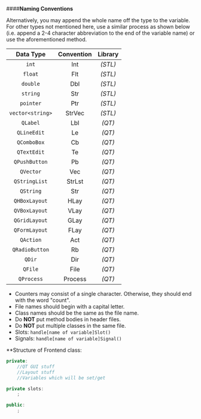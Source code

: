 ####**Naming Conventions**

Alternatively, you may append the whole name off the type to the variable.  For other types not mentioned here, use a similar process as shown below (i.e. append a 2-4 character abbreviation to the end of the variable name) or use the aforementioned method. 

|  Data Type           | Convention | Library |
|:--------------------:|:----------:|:-------:|
| ```int```            | Int        | *(STL)* |
| ```float```          | Flt        | *(STL)* |
| ```double```         | Dbl        | *(STL)* |
| ```string```         | Str        | *(STL)* |
| ```pointer```        | Ptr        | *(STL)* |
| ```vector<string>``` | StrVec     | *(STL)* |
| ```QLabel```         | Lbl        | *(QT)*  |
| ```QLineEdit```      | Le         | *(QT)*  |
| ```QComboBox```      | Cb         | *(QT)*  |
| ```QTextEdit```      | Te         | *(QT)*  |
| ```QPushButton```    | Pb         | *(QT)*  |
| ```QVector```        | Vec        | *(QT)*  |
| ```QStringList```    | StrLst     | *(QT)*  |
| ```QString```        | Str        | *(QT)*  |
| ```QHBoxLayout```    | HLay       | *(QT)*  |
| ```QVBoxLayout```    | VLay       | *(QT)*  |
| ```QGridLayout```    | GLay       | *(QT)*  |
| ```QFormLayout```    | FLay       | *(QT)*  |
| ```QAction```        | Act        | *(QT)*  |
| ```QRadioButton```   | Rb         | *(QT)*  |
| ```QDir```           | Dir        | *(QT)*  |
| ```QFile```          | File       | *(QT)*  |
| ```QProcess```       | Process    | *(QT)*  |

- Counters may consist of a single character.  Otherwise, they should end with the word "count".
- File names should begin with a capital letter.
- Class names should be the same as the file name.
- Do **NOT** put method bodies in header files.
- Do **NOT** put multiple classes in the same file.
- Slots: ```handle[name of variable]Slot()```
- Signals: ```handle[name of variable]Signal()```

**Structure of Frontend class:

```C++
private:
    //QT GUI stuff
    //Layout stuff
    //Variables which will be set/get

private slots:
    ;

public:
    ;
```
